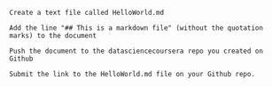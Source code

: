     Create a text file called HelloWorld.md

    Add the line "## This is a markdown file" (without the quotation marks) to the document

    Push the document to the datasciencecoursera repo you created on Github

    Submit the link to the HelloWorld.md file on your Github repo.

